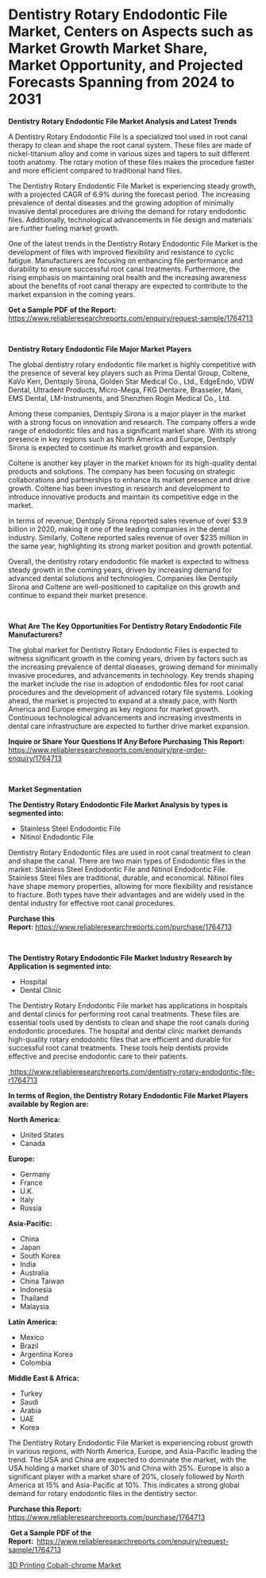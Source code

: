 <p><h1>Dentistry Rotary Endodontic File Market, Centers on Aspects such as Market Growth Market Share, Market Opportunity, and Projected Forecasts Spanning from 2024 to 2031</h1></p><p><strong>Dentistry Rotary Endodontic File Market Analysis and Latest Trends</strong></p>
<p><p>A Dentistry Rotary Endodontic File is a specialized tool used in root canal therapy to clean and shape the root canal system. These files are made of nickel-titanium alloy and come in various sizes and tapers to suit different tooth anatomy. The rotary motion of these files makes the procedure faster and more efficient compared to traditional hand files.</p><p>The Dentistry Rotary Endodontic File Market is experiencing steady growth, with a projected CAGR of 6.9% during the forecast period. The increasing prevalence of dental diseases and the growing adoption of minimally invasive dental procedures are driving the demand for rotary endodontic files. Additionally, technological advancements in file design and materials are further fueling market growth.</p><p>One of the latest trends in the Dentistry Rotary Endodontic File Market is the development of files with improved flexibility and resistance to cyclic fatigue. Manufacturers are focusing on enhancing file performance and durability to ensure successful root canal treatments. Furthermore, the rising emphasis on maintaining oral health and the increasing awareness about the benefits of root canal therapy are expected to contribute to the market expansion in the coming years.</p></p>
<p><strong>Get a Sample PDF of the Report:&nbsp;</strong> <a href="https://www.reliableresearchreports.com/enquiry/request-sample/1764713">https://www.reliableresearchreports.com/enquiry/request-sample/1764713</a></p>
<p>&nbsp;</p>
<p><strong>Dentistry Rotary Endodontic File Major Market Players</strong></p>
<p><p>The global dentistry rotary endodontic file market is highly competitive with the presence of several key players such as Prima Dental Group, Coltene, KaVo Kerr, Dentsply Sirona, Golden Star Medical Co., Ltd., EdgeEndo, VDW Dental, Ultradent Products, Micro-Mega, FKG Dentaire, Brasseler, Mani, EMS Dental, LM-Instruments, and Shenzhen Rogin Medical Co., Ltd.</p><p>Among these companies, Dentsply Sirona is a major player in the market with a strong focus on innovation and research. The company offers a wide range of endodontic files and has a significant market share. With its strong presence in key regions such as North America and Europe, Dentsply Sirona is expected to continue its market growth and expansion.</p><p>Coltene is another key player in the market known for its high-quality dental products and solutions. The company has been focusing on strategic collaborations and partnerships to enhance its market presence and drive growth. Coltene has been investing in research and development to introduce innovative products and maintain its competitive edge in the market.</p><p>In terms of revenue, Dentsply Sirona reported sales revenue of over $3.9 billion in 2020, making it one of the leading companies in the dental industry. Similarly, Coltene reported sales revenue of over $235 million in the same year, highlighting its strong market position and growth potential.</p><p>Overall, the dentistry rotary endodontic file market is expected to witness steady growth in the coming years, driven by increasing demand for advanced dental solutions and technologies. Companies like Dentsply Sirona and Coltene are well-positioned to capitalize on this growth and continue to expand their market presence.</p></p>
<p>&nbsp;</p>
<p><strong>What Are The Key Opportunities For Dentistry Rotary Endodontic File Manufacturers?</strong></p>
<p><p>The global market for Dentistry Rotary Endodontic Files is expected to witness significant growth in the coming years, driven by factors such as the increasing prevalence of dental diseases, growing demand for minimally invasive procedures, and advancements in technology. Key trends shaping the market include the rise in adoption of endodontic files for root canal procedures and the development of advanced rotary file systems. Looking ahead, the market is projected to expand at a steady pace, with North America and Europe emerging as key regions for market growth. Continuous technological advancements and increasing investments in dental care infrastructure are expected to further drive market expansion.</p></p>
<p><strong>Inquire or Share Your Questions If Any Before Purchasing This Report:</strong> <a href="https://www.reliableresearchreports.com/enquiry/pre-order-enquiry/1764713">https://www.reliableresearchreports.com/enquiry/pre-order-enquiry/1764713</a></p>
<p>&nbsp;</p>
<p><strong>Market Segmentation</strong></p>
<p><strong>The Dentistry Rotary Endodontic File Market Analysis by types is segmented into:</strong></p>
<p><ul><li>Stainless Steel Endodontic File</li><li>Nitinol Endodontic File</li></ul></p>
<p><p>Dentistry Rotary Endodontic files are used in root canal treatment to clean and shape the canal. There are two main types of Endodontic files in the market: Stainless Steel Endodontic File and Nitinol Endodontic File. Stainless Steel files are traditional, durable, and economical. Nitinol files have shape memory properties, allowing for more flexibility and resistance to fracture. Both types have their advantages and are widely used in the dental industry for effective root canal procedures.</p></p>
<p><strong>Purchase this Report:&nbsp;</strong><a href="https://www.reliableresearchreports.com/purchase/1764713">https://www.reliableresearchreports.com/purchase/1764713</a></p>
<p>&nbsp;</p>
<p><strong>The Dentistry Rotary Endodontic File Market Industry Research by Application is segmented into:</strong></p>
<p><ul><li>Hospital</li><li>Dental Clinic</li></ul></p>
<p><p>The Dentistry Rotary Endodontic File market has applications in hospitals and dental clinics for performing root canal treatments. These files are essential tools used by dentists to clean and shape the root canals during endodontic procedures. The hospital and dental clinic market demands high-quality rotary endodontic files that are efficient and durable for successful root canal treatments. These tools help dentists provide effective and precise endodontic care to their patients.</p></p>
<p><a href="https://www.reliableresearchreports.com/dentistry-rotary-endodontic-file-r1764713">&nbsp;https://www.reliableresearchreports.com/dentistry-rotary-endodontic-file-r1764713</a></p>
<p><strong>In terms of Region, the Dentistry Rotary Endodontic File Market Players available by Region are:</strong></p>
<p>
    <p> <strong> North America: </strong>
        <ul>
            <li>United States</li>
            <li>Canada</li>
        </ul>
        </p> 
    <p> <strong> Europe: </strong>
        <ul>
            <li>Germany</li>
            <li>France</li>
            <li>U.K.</li>
            <li>Italy</li>
            <li>Russia</li>
        </ul>
        </p> 
    <p> <strong> Asia-Pacific: </strong>
        <ul>
            <li>China</li>
            <li>Japan</li>
            <li>South Korea</li>
            <li>India</li>
            <li>Australia</li>
            <li>China Taiwan</li>
            <li>Indonesia</li>
            <li>Thailand</li>
            <li>Malaysia</li>
        </ul>
        </p> 
    <p> <strong> Latin America: </strong>
        <ul>
            <li>Mexico</li>
            <li>Brazil</li>
            <li>Argentina Korea</li>
            <li>Colombia</li>
        </ul>
        </p> 
    <p> <strong> Middle East & Africa: </strong>
        <ul>
            <li>Turkey</li>
            <li>Saudi</li>
            <li>Arabia</li>
            <li>UAE</li>
            <li>Korea</li>
        </ul>
    </p>
    </p>
<p><p>The Dentistry Rotary Endodontic File Market is experiencing robust growth in various regions, with North America, Europe, and Asia-Pacific leading the trend. The USA and China are expected to dominate the market, with the USA holding a market share of 30% and China with 25%. Europe is also a significant player with a market share of 20%, closely followed by North America at 15% and Asia-Pacific at 10%. This indicates a strong global demand for rotary endodontic files in the dentistry sector.</p></p>
<p><strong>Purchase this Report: </strong><a href="https://www.reliableresearchreports.com/purchase/1764713">https://www.reliableresearchreports.com/purchase/1764713</a></p>
<p>&nbsp;<strong>Get a Sample PDF of the Report:&nbsp;&nbsp;</strong><a href="https://www.reliableresearchreports.com/enquiry/request-sample/1764713">https://www.reliableresearchreports.com/enquiry/request-sample/1764713</a></p>
<p><strong></strong></p>
<p><p><a href="https://fearless-okapi-6c8.notion.site/3D-Printing-Cobalt-chrome-Market-Size-Market-Outlook-and-Market-Forecast-2024-to-2031-a5839bc2c8984d0f9099a02438636aeb">3D Printing Cobalt-chrome Market</a></p></p>